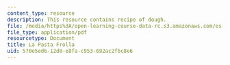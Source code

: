 ```yaml
---
content_type: resource
description: This resource contains recipe of dough.
file: /media/https%3A/open-learning-course-data-rc.s3.amazonaws.com/es-s41-speak-italian-with-your-mouth-full-spring-2012/570e5ed612d8e8fac953692ac2fbc8e6_MITES_S41S12_dough_recipe.pdf
file_type: application/pdf
resourcetype: Document
title: La Pasta Frolla
uid: 570e5ed6-12d8-e8fa-c953-692ac2fbc8e6
---
```

